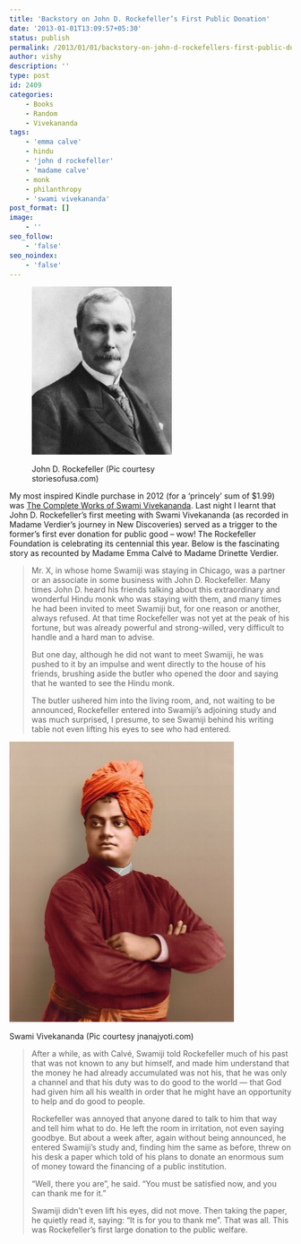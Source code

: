 ```yaml
---
title: 'Backstory on John D. Rockefeller’s First Public Donation'
date: '2013-01-01T13:09:57+05:30'
status: publish
permalink: /2013/01/01/backstory-on-john-d-rockefellers-first-public-donation
author: vishy
description: ''
type: post
id: 2409
categories: 
    - Books
    - Random
    - Vivekananda
tags:
    - 'emma calve'
    - hindu
    - 'john d rockefeller'
    - 'madame calve'
    - monk
    - philanthropy
    - 'swami vivekananda'
post_format: []
image:
    - ''
seo_follow:
    - 'false'
seo_noindex:
    - 'false'
---
```

<figure aria-describedby="caption-attachment-2410" class="wp-caption alignleft" id="attachment_2410" style="width: 250px">

[![](../../../../uploads/2013/01/john-d-rockefeller_storiesofusa_com.jpg "irocker001p1")](http://www.ulaar.com/wp-content/uploads/2013/01/john-d-rockefeller_storiesofusa_com.jpg)<figcaption class="wp-caption-text" id="caption-attachment-2410">John D. Rockefeller (Pic courtesy storiesofusa.com)</figcaption></figure>

My most inspired Kindle purchase in 2012 (for a ‘princely’ sum of $1.99) was [The Complete Works of Swami Vivekananda](http://www.amazon.com/Complete-Works-Swami-Vivekananda-ebook/dp/B004NIFSQ6/ref=sr_1_1?s=digital-text&ie=UTF8&qid=1357026038&sr=1-1&keywords=swami+vivekananda). Last night I learnt that John D. Rockefeller’s first meeting with Swami Vivekananda (as recorded in Madame Verdier’s journey in New Discoveries) served as a trigger to the former’s first ever donation for public good – wow! The Rockefeller Foundation is celebrating its centennial this year. Below is the fascinating story as recounted by Madame Emma Calvé to Madame Drinette Verdier.

> Mr. X, in whose home Swamiji was staying in Chicago, was a partner or an associate in some business with John D. Rockefeller. Many times John D. heard his friends talking about this extraordinary and wonderful Hindu monk who was staying with them, and many times he had been invited to meet Swamiji but, for one reason or another, always refused. At that time Rockefeller was not yet at the peak of his fortune, but was already powerful and strong-willed, very difficult to handle and a hard man to advise.
> 
> But one day, although he did not want to meet Swamiji, he was pushed to it by an impulse and went directly to the house of his friends, brushing aside the butler who opened the door and saying that he wanted to see the Hindu monk.
> 
> The butler ushered him into the living room, and, not waiting to be announced, Rockefeller entered into Swamiji’s adjoining study and was much surprised, I presume, to see Swamiji behind his writing table not even lifting his eyes to see who had entered.
> 
> <figure aria-describedby="caption-attachment-2411" class="wp-caption alignright" id="attachment_2411" style="width: 240px">

[![](../../../../uploads/2013/01/swami_vivekananda_jnanajyoti_com.jpg "swami_vivekananda_jnanajyoti_com")](http://www.ulaar.com/wp-content/uploads/2013/01/swami_vivekananda_jnanajyoti_com.jpg)<figcaption class="wp-caption-text" id="caption-attachment-2411">Swami Vivekananda (Pic courtesy jnanajyoti.com)</figcaption></figure>
> 
> After a while, as with Calvé, Swamiji told Rockefeller much of his past that was not known to any but himself, and made him understand that the money he had already accumulated was not his, that he was only a channel and that his duty was to do good to the world — that God had given him all his wealth in order that he might have an opportunity to help and do good to people.
> 
> Rockefeller was annoyed that anyone dared to talk to him that way and tell him what to do. He left the room in irritation, not even saying goodbye. But about a week after, again without being announced, he entered Swamiji’s study and, finding him the same as before, threw on his desk a paper which told of his plans to donate an enormous sum of money toward the financing of a public institution.
> 
> “Well, there you are”, he said. “You must be satisfied now, and you can thank me for it.”
> 
> Swamiji didn’t even lift his eyes, did not move. Then taking the paper, he quietly read it, saying: “It is for you to thank me”. That was all. This was Rockefeller’s first large donation to the public welfare.